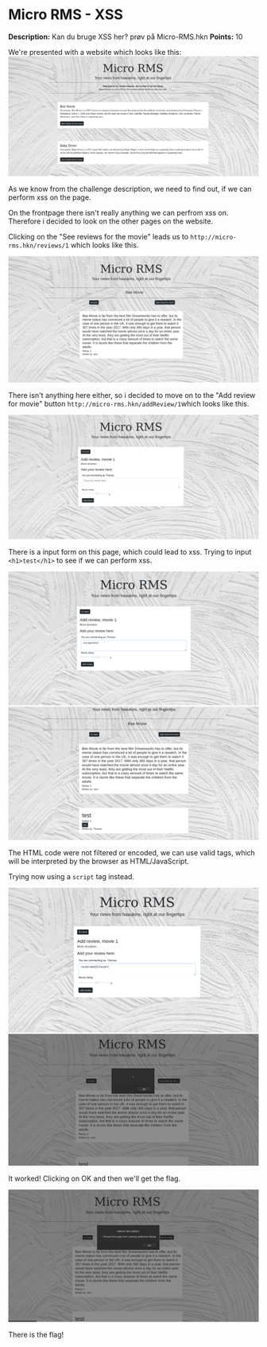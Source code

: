 # Micro RMS - XSS

**Description:** Kan du bruge XSS her? prøv på Micro-RMS.hkn
**Points:** 10

We're presented with a website which looks like this:
<img src="images/microrms-xss/micrormsfrontpage.png">

As we know from the challenge description, we need to find out, if we can perform xss on the page.

On the frontpage there isn't really anything we can perfrom xss on. Therefore i decided to look on the other pages on the website. 

Clicking on the "See reviews for the movie" leads us to ```http://micro-rms.hkn/reviews/1``` which looks like this.

<img src="images/microrms-xss/micrormsreviews.png">

There isn't anything here either, so i decided to move on to the "Add review for movie" button ```http://micro-rms.hkn/addReview/1```which looks like this.

<img src="images/microrms-xss/micrormsaddreview.png">

There is a input form on this page, which could lead to xss.
Trying to input ```<h1>test</h1>``` to see if we can perform xss.

<img src="images/microrms-xss/micrormshtmltag.png">

<img src="images/microrms-xss/micrormshtmlworks.png">


The HTML code were not filtered or encoded, we can use valid tags, which will be interpreted by the browser as HTML/JavaScript.

Trying now using a ```script``` tag instead.

<img src="images/microrms-xss/micrormsscript.png">

<img src="images/microrms-xss/micrormsalertworked.png">

It worked! Clicking on OK and then we'll get the flag.

<img src="images/microrms-xss/micrormsscriptworkedwithflag.png">

There is the flag!